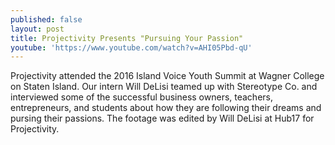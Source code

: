 ```yaml
---
published: false
layout: post
title: Projectivity Presents "Pursuing Your Passion"
youtube: 'https://www.youtube.com/watch?v=AHI05Pbd-qU'
---
```

Projectivity attended the 2016 Island Voice Youth Summit at Wagner College on Staten Island. Our intern Will DeLisi teamed up with Stereotype Co. and interviewed some of the successful business owners, teachers, entrepreneurs, and students about how they are following their dreams and pursing their passions. The footage was edited by Will DeLisi at Hub17 for Projectivity.

